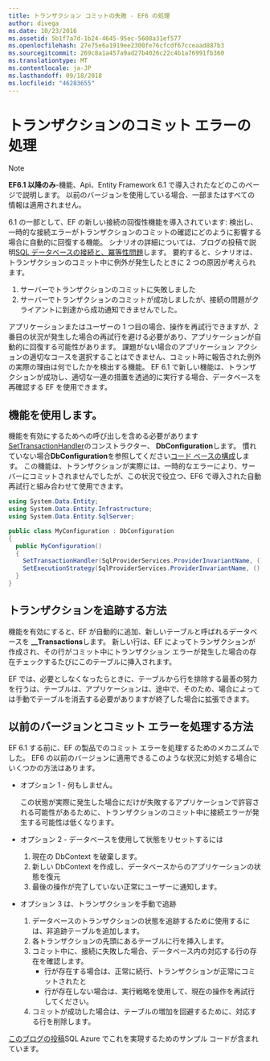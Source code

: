 ```yaml
---
title: トランザクション コミットの失敗 - EF6 の処理
author: divega
ms.date: 10/23/2016
ms.assetid: 5b1f7a7d-1b24-4645-95ec-5608a31ef577
ms.openlocfilehash: 27e75e6a1919ee2300fe76cfcdf67cceaad887b3
ms.sourcegitcommit: 269c8a1a457a9ad27b4026c22c4b1a76991fb360
ms.translationtype: MT
ms.contentlocale: ja-JP
ms.lasthandoff: 09/18/2018
ms.locfileid: "46283655"
---
```

# <a name="handling-transaction-commit-failures"></a>トランザクションのコミット エラーの処理
> [!NOTE]
> **EF6.1 以降のみ**-機能、Api、Entity Framework 6.1 で導入されたなどのこのページで説明します。 以前のバージョンを使用している場合、一部またはすべての情報は適用されません。  

6.1 の一部として、EF の新しい接続の回復性機能を導入されています: 検出し、一時的な接続エラーがトランザクションのコミットの確認にどのように影響する場合に自動的に回復する機能。 シナリオの詳細については、ブログの投稿で説明[SQL データベースの接続と、冪等性問題](https://blogs.msdn.com/b/adonet/archive/2013/03/11/sql-database-connectivity-and-the-idempotency-issue.aspx)します。  要約すると、シナリオは、トランザクションのコミット中に例外が発生したときに 2 つの原因が考えられます。  

1. サーバーでトランザクションのコミットに失敗しました
2. サーバーでトランザクションのコミットが成功しましたが、接続の問題がクライアントに到達から成功通知できませんでした。  

アプリケーションまたはユーザーの 1 つ目の場合、操作を再試行できますが、2 番目の状況が発生した場合の再試行を避ける必要があり、アプリケーションが自動的に回復する可能性があります。 課題がない場合のアプリケーション アクションの適切なコースを選択することはできません、コミット時に報告された例外の実際の理由は何でしたかを検出する機能。 EF 6.1 で新しい機能は、トランザクションが成功し、適切な一連の措置を透過的に実行する場合、データベースを再確認する EF を使用できます。  

## <a name="using-the-feature"></a>機能を使用します。  

機能を有効にするためへの呼び出しを含める必要があります[SetTransactionHandler](https://msdn.microsoft.com/library/system.data.entity.dbconfiguration.setdefaulttransactionhandler.aspx)のコンストラクター、 **DbConfiguration**します。 慣れていない場合**DbConfiguration**を参照してください[コード ベースの構成](~/ef6/fundamentals/configuring/code-based.md)します。 この機能は、トランザクションが実際には、一時的なエラーにより、サーバーにコミットされませんでしたが、この状況で役立つ、EF6 で導入された自動再試行と組み合わせて使用できます。  

``` csharp
using System.Data.Entity;
using System.Data.Entity.Infrastructure;
using System.Data.Entity.SqlServer;

public class MyConfiguration : DbConfiguration  
{
  public MyConfiguration()  
  {  
    SetTransactionHandler(SqlProviderServices.ProviderInvariantName, () => new CommitFailureHandler());  
    SetExecutionStrategy(SqlProviderServices.ProviderInvariantName, () => new SqlAzureExecutionStrategy());  
  }  
}
```  

## <a name="how-transactions-are-tracked"></a>トランザクションを追跡する方法  

機能を有効にすると、EF が自動的に追加、新しいテーブルと呼ばれるデータベースを **__Transactions**します。 新しい行は、EF によってトランザクションが作成され、その行がコミット中にトランザクション エラーが発生した場合の存在チェックするたびにこのテーブルに挿入されます。  

EF では、必要としなくなったらときに、テーブルから行を排除する最善の努力を行うは、テーブルは、アプリケーションは、途中で、そのため、場合によっては手動でテーブルを消去する必要がありますが終了した場合に拡張できます。  

## <a name="how-to-handle-commit-failures-with-previous-versions"></a>以前のバージョンとコミット エラーを処理する方法

EF 6.1 する前に、EF の製品でのコミット エラーを処理するためのメカニズムでした。 EF6 の以前のバージョンに適用できるこのような状況に対処する場合にいくつかの方法はあります。  

* オプション 1 - 何もしません。  

  この状態が実際に発生した場合にだけが失敗するアプリケーションで許容される可能性があるために、トランザクションのコミット中に接続エラーが発生する可能性は低くなります。  

* オプション 2 - データベースを使用して状態をリセットするには  

  1. 現在の DbContext を破棄します。  
  2. 新しい DbContext を作成し、データベースからのアプリケーションの状態を復元  
  3. 最後の操作が完了していない正常にユーザーに通知します。  

* オプション 3 は、トランザクションを手動で追跡  

  1. データベースのトランザクションの状態を追跡するために使用するには、非追跡テーブルを追加します。  
  2. 各トランザクションの先頭にあるテーブルに行を挿入します。  
  3. コミット中に、接続に失敗した場合、データベース内の対応する行の存在を確認します。  
     - 行が存在する場合は、正常に続行、トランザクションが正常にコミットされたと  
     - 行が存在しない場合は、実行戦略を使用して、現在の操作を再試行してください。  
  4. コミットが成功した場合は、テーブルの増加を回避するために、対応する行を削除します。  

[このブログの投稿](https://blogs.msdn.com/b/adonet/archive/2013/03/11/sql-database-connectivity-and-the-idempotency-issue.aspx)SQL Azure でこれを実現するためのサンプル コードが含まれています。  
